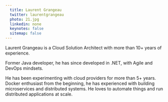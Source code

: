 ```yaml
---
  title: Laurent Grangeau
  twitter: laurentgrangeau
  photo: 21.jpg
  linkedin: none
  keynotes: false
  sitemap: false
---
```

Laurent Grangeau is a Cloud Solution Architect with more than 10+ years of experience. 

Former Java developer, he has since developed in .NET, with Agile and DevOps mindsets. 

He has been experimenting with cloud providers for more than 5+ years. Docker enthusiast from the beginning, he has experienced with building microservices and distributed systems. He loves to automate things and run distributed applications at scale.